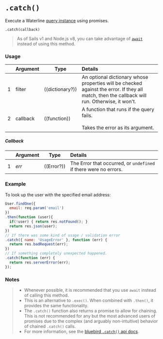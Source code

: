 # `.catch()`

Execute a Waterline [query instance](https://sailsjs.com/documentation/reference/waterline-orm/queries) using promises.

```usage
.catch(callback)
```

> As of Sails v1 and Node.js v8, you can take advantage of [`await`](https://sailsjs.com/documentation/reference/waterline-orm/queries) instead of using this method.

### Usage

|   |     Argument        | Type                                         | Details                            |
|---|:--------------------|----------------------------------------------|:-----------------------------------|
| 1 |   filter            | ((dictionary?))                              | An optional dictionary whose properties will be checked against the error. If they all match, then the callback will run. Otherwise, it won't.
| 2 |   callback          | ((function))                                 | A function that runs if the query fails.<br/><br/> Takes the error as its argument.


##### Callback

|   |     Argument        | Type                | Details |
|---|:--------------------|---------------------|:---------------------------------------------------------------------------------|
| 1 |   _err_             | ((Error?))          | The Error that occurred, or `undefined` if there were no errors.


### Example

To look up the user with the specified email address:

```javascript
User.findOne({
  email: req.param('email')
})
.then(function (user){
  if(!user) { return res.notFound(); }
  return res.json(user);
})
// If there was some kind of usage / validation error
.catch({ name: 'UsageError' }, function (err) {
  return res.badRequest(err);
})
// If something completely unexpected happened.
.catch(function (err) {
  return res.serverError(err);
});
```


### Notes
> + Whenever possible, it is recommended that you use `await` instead of calling this method.
> + This is an alternative to `.exec()`.  When combined with `.then()`, it provides the same functionality.
> + The `.catch()` function also returns a promise to allow for chaining.  This is not recommended for any but the most advanced users of promises due to the complex (and arguably non-intuitive) behavior of chained `.catch()` calls.
> + For more information, see the [bluebird `.catch()` api docs](http://bluebirdjs.com/docs/api/catch).



<docmeta name="displayName" value=".catch()">
<docmeta name="pageType" value="method">
